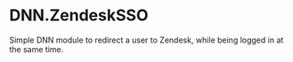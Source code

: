 # DNN.ZendeskSSO
Simple DNN module to redirect a user to Zendesk, while being logged in at the same time.
